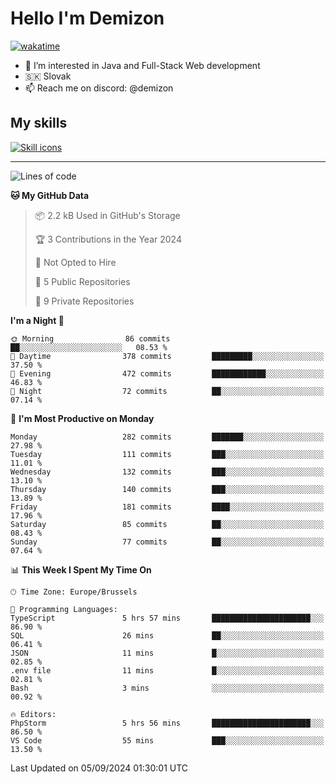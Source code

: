 # Hello I'm Demizon
[![wakatime](https://wakatime.com/badge/user/6ad1949f-d6d7-44f9-9eee-c35e54cc499b.svg)](https://wakatime.com/@6ad1949f-d6d7-44f9-9eee-c35e54cc499b)
- 👀 I’m interested in Java and Full-Stack Web development
- 🇸🇰 Slovak
- 📫 Reach me on discord: @demizon

## My skills
[![Skill icons](https://skillicons.dev/icons?i=java,js,ts,html,css,react,nextjs,tailwind,supabase,py,git,docker,linux,mysql,postgres,mongo&theme=dark)](https://github.com/Demizon3433)

---

<!--START_SECTION:waka-->
![Lines of code](https://img.shields.io/badge/From%20Hello%20World%20I%27ve%20Written-294.1%20thousand%20lines%20of%20code-blue)

**🐱 My GitHub Data** 

> 📦 2.2 kB Used in GitHub's Storage 
 > 
> 🏆 3 Contributions in the Year 2024
 > 
> 🚫 Not Opted to Hire
 > 
> 📜 5 Public Repositories 
 > 
> 🔑 9 Private Repositories 
 > 
**I'm a Night 🦉** 

```text
🌞 Morning                86 commits          ██░░░░░░░░░░░░░░░░░░░░░░░   08.53 % 
🌆 Daytime                378 commits         █████████░░░░░░░░░░░░░░░░   37.50 % 
🌃 Evening                472 commits         ████████████░░░░░░░░░░░░░   46.83 % 
🌙 Night                  72 commits          ██░░░░░░░░░░░░░░░░░░░░░░░   07.14 % 
```
📅 **I'm Most Productive on Monday** 

```text
Monday                   282 commits         ███████░░░░░░░░░░░░░░░░░░   27.98 % 
Tuesday                  111 commits         ███░░░░░░░░░░░░░░░░░░░░░░   11.01 % 
Wednesday                132 commits         ███░░░░░░░░░░░░░░░░░░░░░░   13.10 % 
Thursday                 140 commits         ███░░░░░░░░░░░░░░░░░░░░░░   13.89 % 
Friday                   181 commits         ████░░░░░░░░░░░░░░░░░░░░░   17.96 % 
Saturday                 85 commits          ██░░░░░░░░░░░░░░░░░░░░░░░   08.43 % 
Sunday                   77 commits          ██░░░░░░░░░░░░░░░░░░░░░░░   07.64 % 
```


📊 **This Week I Spent My Time On** 

```text
🕑︎ Time Zone: Europe/Brussels

💬 Programming Languages: 
TypeScript               5 hrs 57 mins       ██████████████████████░░░   86.90 % 
SQL                      26 mins             ██░░░░░░░░░░░░░░░░░░░░░░░   06.41 % 
JSON                     11 mins             █░░░░░░░░░░░░░░░░░░░░░░░░   02.85 % 
.env file                11 mins             █░░░░░░░░░░░░░░░░░░░░░░░░   02.81 % 
Bash                     3 mins              ░░░░░░░░░░░░░░░░░░░░░░░░░   00.92 % 

🔥 Editors: 
PhpStorm                 5 hrs 56 mins       ██████████████████████░░░   86.50 % 
VS Code                  55 mins             ███░░░░░░░░░░░░░░░░░░░░░░   13.50 % 
```


 Last Updated on 05/09/2024 01:30:01 UTC
<!--END_SECTION:waka-->
